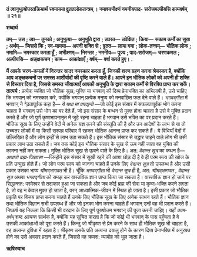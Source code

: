 **तं त्वानुभूत्योपरतक्रियार्थं** **स्वमायया वॢततलोकतन्त्रम् ।** **नमाश्यभीक्ष्णं नमनीयपाद-** **सरोजमल्पीयसि कामवर्षम् ॥ २१॥** 

**शब्दार्थ** 

**तम्—** **उस** **; त्वा—** **तुमको** **; अनुभूत्या—** **अनुभूति द्वारा** **; उपरत—** **उपेक्षित** **; क्रिया—** **सकाम कर्मों का सुख** **; अर्थम्—** **जिससे कि** **; स्व-मायया—** **अपनी शक्ति से** **; वॢतत—** **लाया गया** **; लोक-तन्त्रम्—** **भौतिक लोक** **; नमामि—** **नमस्कार** **करता हूँ** **; अभीक्ष्णम्—** **निरन्तर** **; नमनीय—** **पूज्य** **; पाद-सरोजम्—** **चरणकमल** **; अल्पीयसि—** **अङ्क्षकचन** **; काम—** **आकांक्षाएँ** **; वर्षम्—** **वर्षा करते हुए।** **.** 

**मैं आपके चरण-कमलों में निरन्तर सादर नमस्कार करता हूँ, जिनकी शरण ग्रहण** **करना श्रेयस्कर है, क्योंकि आप अङ्क्षकचनों पर समस्त आशीर्वादों की वृष्टि करने वाले** **हैं। आपने इन भौतिक लोकों को अपनी ही शक्ति से विस्तार दिया है, जिससे समस्त** **जीवात्माएँ आपकी अनुभूति के द्वारा सकाम कर्मों से विरक्ति प्राप्त कर सकें।** **तात्पर्य :** प्रत्येक व्यक्ति जो भौतिक सुख, मुक्ति या भगवान् की दिव्य प्रेमाभक्ति का अभिलाषी है, उसे चाहिए कि भगवान् को नमस्कार करे, क्योंकि भगवान् प्रत्येक मनुष्य को मनवांछित फल देने वाले हैं। *भगवद्गीता* में भगवान् ने ²ढ़तापूर्वक कहा है— *ये यथा मां* *प्रपद्यन्ते* —जो कोई इस संसार में सफलतापूर्वक भोग करना चाहता है भगवान् उसे भोग का वर देते हैं, जो इस संसार के बन्धन से मुक्त होना चाहता है उसे वे मुक्ति प्रदान करते हैं और जो पूर्ण कृष्णभावनामृत में जुटे रहना चाहता है भगवान उसे भक्ति का वर प्रदान करते हैं। भौतिक सुख के लिए उन्होंने वेदों में अनेक यज्ञ करने की संस्तुति की है और उन आदेशों के लाभ से या तो उच्चतर लोकों में या किसी सश्पन्न परिवार में रहकर भौतिक आनन्द प्राप्त कर सकते हैं। ये विधियाँ वेदों में उल्लिखित हैं और लोग इन्हीं से लाभ उठा सकते हैं। इस भौतिक संसार से उद्धार चाहने वाले लोग भी उसी प्रकार लाभ उठा सकते हैं। जब तक कोई इस भौतिक संसार के सुख से ऊब नहीं जाता वह मुक्ति की कामना नहीं कर सकता। मुक्ति भौतिक सुख से ऊबने वाले के लिए है। अत: *वेदान्त सूत्र* का कथन है— *अथातो ब्रह्म-जिज्ञासा* —जिन्होंने इस संसार में सुखी रहने की आशा छोड़ दी है वे ही परम सत्य की खोज के प्रति उन्मुख होते हैं। जो लोग परम सत्य को जानना चाहते हैं उनके लिए *वेदान्त सूत्र* तो उपलब्ध है और उसी प्रकार उसका भाष्य *श्रीमद्भागवत* भी है। चूँकि *भगवद्गीता* भी *वेदान्त सूत्र* ही है, अत: *श्रीमद्भागवत* , *वेदान्त सूत्र* अथवा *भगवद्गीता* को समझ कर वास्तविक ज्ञान प्राप्त किया जा सकता है। वास्तविक ज्ञान हो जाने पर सिद्धान्तत: परमेश्वर से तदाकार हुआ जा सकता है और जब कोई ब्रह्म की सेवा या कृष्ण-भक्ति करने लगता है, तो वह न केवल मुक्त हो जाता है, वरन् आध्यात्मिक-जीवन में स्थित हो जाता है। इसी प्रकार जो भौतिक प्रकृति पर विजय प्राप्त करना चाहते हैं उनके लिए भौतिक सुख के लिए अनेक साधन रहते हैं। भौतिक ज्ञान तथा भौतिक विज्ञान सभी उपलब्ध हैं और जो इनका भोग करना चाहते हैं भगवान् उन्हें वह भी प्रदान करते हैं। निष्कर्ष यह निकला कि किसी भी वरदान के लिए पूर्ण पुरुषोत्तम भगवान् की पूजा करनी चाहिए। यहाँ *काम-वर्षम्* शब्द अत्यन्त सार्थक है, क्योंकि यह सूचित करता है कि जो कोई भी भगवान् के पास पहुँचता है वे उसकी आकांक्षाओं को पूरा करते हैं। किन्तु जो श्रीकृष्ण से प्रेम करने के साथ ही भौतिक सुख भी चाहता है, वह अत्यन्त दुविधा में रहता है। श्रीकृष्ण उसके प्रति अत्यन्त दयालु होने के कारण दिव्य प्रेमाभक्ति में अनुरक्त होने का उसे अवसर प्रदान करते हैं, जिससे वह क्रमश: व्यामोह को भूल जाता है।  

**ऋषिरुवाच** 
